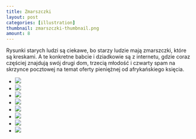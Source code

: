 ```yaml
---
title: Zmarszczki
layout: post
categories: [illustration]
thumbnail: zmarszczki-thumbnail.png
amount: 8
---
```


Rysunki starych ludzi są ciekawe, bo starzy ludzie mają zmarszczki, które są kreskami. A te konkretne babcie i dziadkowie są z internetu, gdzie coraz częściej znajdują swój drugi dom, trzecią młodość i czwarty spam na skrzynce pocztowej na temat oferty pieniężnej od afrykańskiego księcia.

* [![][149]][149]
* [![][150]][150]
* [![][151]][151]
* [![][152]][152]
* [![][153]][153]
* [![][154]][154]
* [![][155]][155]
* [![][156]][156]

[149]: http://leszekpietrzak.com/images/149.jpg
[150]: http://leszekpietrzak.com/images/150.jpg
[151]: http://leszekpietrzak.com/images/151.jpg
[152]: http://leszekpietrzak.com/images/152.jpg
[153]: http://leszekpietrzak.com/images/153.jpg
[154]: http://leszekpietrzak.com/images/154.jpg
[155]: http://leszekpietrzak.com/images/155.jpg
[156]: http://leszekpietrzak.com/images/156.jpg